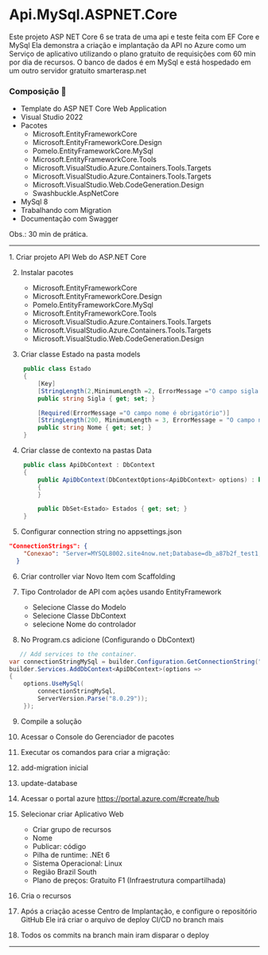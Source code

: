 # Api.MySql.ASPNET.Core

Este projeto ASP NET Core 6 se trata de uma api e teste feita com EF Core e MySql
Ela demonstra a criação e implantação da API no Azure como um Serviço de aplicativo utilizando
o plano gratuito de requisições com 60 min por dia de recursos.
O banco de dados é em MySql e está hospedado em um outro servidor gratuito smarterasp.net 

### Composição 👋
- Template do ASP NET Core Web Application
- Visual Studio 2022
- Pacotes
  - Microsoft.EntityFrameworkCore
  - Microsoft.EntityFrameworkCore.Design
  - Pomelo.EntityFrameworkCore.MySql
  - Microsoft.EntityFrameworkCore.Tools
  - Microsoft.VisualStudio.Azure.Containers.Tools.Targets
  - Microsoft.VisualStudio.Azure.Containers.Tools.Targets
  - Microsoft.VisualStudio.Web.CodeGeneration.Design
  - Swashbuckle.AspNetCore
- MySql 8
- Trabalhando com Migration
- Documentação com Swagger

Obs.: 30 min de prática.
<hr>
1. Criar projeto API Web do ASP.NET Core

2. Instalar pacotes 
   - Microsoft.EntityFrameworkCore
   - Microsoft.EntityFrameworkCore.Design
   - Pomelo.EntityFrameworkCore.MySql
   - Microsoft.EntityFrameworkCore.Tools
   - Microsoft.VisualStudio.Azure.Containers.Tools.Targets
   - Microsoft.VisualStudio.Azure.Containers.Tools.Targets
   - Microsoft.VisualStudio.Web.CodeGeneration.Design

3. Criar classe Estado na pasta models
```c#
    public class Estado
    {
        [Key]
        [StringLength(2,MinimumLength =2, ErrorMessage ="O campo sigla deve conter 2 caracteres")]
        public string Sigla { get; set; }

        [Required(ErrorMessage ="O campo nome é obrigatório")]
        [StringLength(200, MinimumLength = 3, ErrorMessage = "O campo nome deve conter entre 3 e 200 caracteres.")]
        public string Nome { get; set; }
    }
```

4. Criar classe de contexto na pastas Data
```c#
    public class ApiDbContext : DbContext
    {
        public ApiDbContext(DbContextOptions<ApiDbContext> options) : base(options)
        {
        }

        public DbSet<Estado> Estados { get; set; }
    }
 ```

5. Configurar connection string no appsettings.json
```json
"ConnectionStrings": {
    "Conexao": "Server=MYSQL8002.site4now.net;Database=db_a87b2f_test1;Uid=a87b2f_test1;Pwd=SENHA"
  }
```   
6. Criar controller viar Novo Item com Scaffolding
7. Tipo Controlador de API com ações usando EntityFramework
   - Selecione Classe do Modelo
   - Selecione Classe DbContext
   - selecione Nome do controlador
   
8. No Program.cs adicione  (Configurando o DbContext)
```c#
   // Add services to the container.
var connectionStringMySql = builder.Configuration.GetConnectionString("Conexao");
builder.Services.AddDbContext<ApiDbContext>(options => 
{
    options.UseMySql(
        connectionStringMySql,
        ServerVersion.Parse("8.0.29"));
    });
```
9. Compile a solução

10. Acessar o Console do Gerenciador de pacotes
11. Executar os comandos para criar a migração:
12. add-migration inicial
13. update-database


14. Acessar o portal azure https://portal.azure.com/#create/hub
15. Selecionar criar Aplicativo Web
    - Criar grupo de recursos
	- Nome
	- Publicar: código
	- Pilha de runtime: .NEt 6
	- Sistema Operacional: Linux
	- Região Brazil South
	- Plano de preços: Gratuito F1 (Infraestrutura compartilhada)
16. Cria o recursos

17. Após a criação acesse Centro de Implantação, e configure o repositório GitHub
    Ele irá criar o arquivo de deploy CI/CD no branch mais
	
18. Todos os commits na branch main iram disparar o deploy 

<hr>
